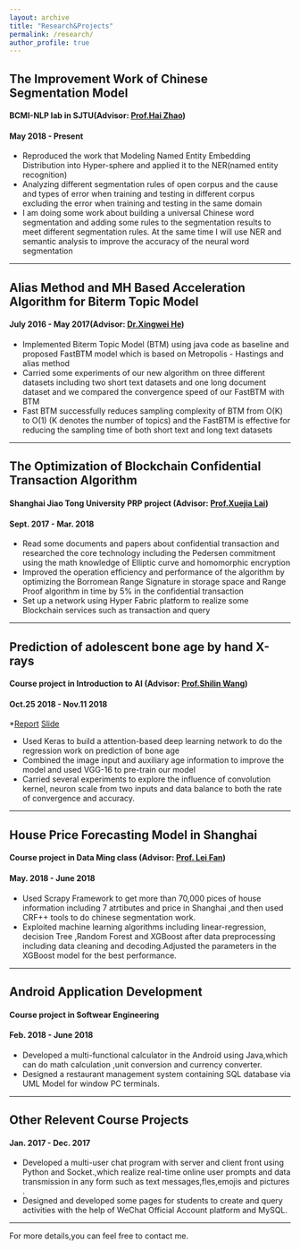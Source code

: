 ```yaml
---
layout: archive
title: "Research&Projects"
permalink: /research/
author_profile: true
---
```



## The Improvement Work of Chinese Segmentation Model
#### BCMI-NLP lab in SJTU(Advisor: [Prof.Hai Zhao](http://bcmi.sjtu.edu.cn/~zhaohai))       
#### May 2018 - Present
* Reproduced the work that Modeling Named Entity Embedding Distribution into Hyper-sphere and
applied it to the NER(named entity recognition)    
* Analyzing different segmentation rules of open corpus and the cause and types of error when training
and testing in different corpus excluding the error when training and testing in the same domain   
* I am doing some work about building a universal Chinese word segmentation and adding some rules to
the segmentation results to meet different segmentation rules. At the same time I will use NER and
semantic analysis to improve the accuracy of the neural word segmentation    



- - - -    

## Alias Method and MH Based Acceleration Algorithm for Biterm Topic Model
#### July 2016 - May 2017(Advisor: [Dr.Xingwei He](http://bcmi.sjtu.edu.cn/~zhaohai))
* Implemented Biterm Topic Model (BTM) using java code as baseline and proposed FastBTM model
which is based on Metropolis - Hastings and alias method
* Carried some experiments of our new algorithm on three different datasets including two short text
datasets and one long document dataset and we compared the convergence speed of our FastBTM with
BTM
* Fast BTM successfully reduces sampling complexity of BTM from O(K) to O(1) (K denotes the number
of topics) and the FastBTM is effective for reducing the sampling time of both short text and long text
datasets

- - - -    

## The Optimization of Blockchain Confidential Transaction Algorithm
#### Shanghai Jiao Tong University PRP project  (Advisor: [Prof.Xuejia Lai](https://scholar.google.com/citations?user=B67-NyQAAAAJ&hl=zh-CN))
#### Sept. 2017 - Mar. 2018 
* Read some documents and papers about confidential transaction and researched the core technology
including the Pedersen commitment using the math knowledge of Elliptic curve and homomorphic
encryption    
* Improved the operation efficiency and performance of the algorithm by optimizing the Borromean Range
Signature in storage space and Range Proof algorithm in time by 5% in the confidential transaction    
* Set up a network using Hyper Fabric platform to realize some Blockchain services such as transaction
and query     

- - - -

## Prediction of adolescent bone age by hand X-rays
#### Course project in Introduction to AI  (Advisor: [Prof.Shilin Wang](https://dblp.org/pers/hd/w/Wang:Shi=Lin))
#### Oct.25 2018 - Nov.11 2018 
*[Report]() [Slide]()
* Used Keras to build a attention-based deep learning network to do the regression work on prediction
of bone age    
* Combined the image input and auxiliary age information to improve the model and used VGG-16 to
pre-train our model   
* Carried several experiments to explore the influence of convolution kernel, neuron scale from two inputs
and data balance to both the rate of convergence and accuracy.   

- - - -

## House Price Forecasting Model in Shanghai
#### Course project in Data Ming class (Advisor: [Prof. Lei Fan](http://infosec.sjtu.edu.cn/index.php?m=article&f=view&id=155))   
#### May. 2018 - June 2018
* Used Scrapy Framework to get more than 70,000 pices of house information including 7 atrtibutes and
price in Shanghai ,and then used CRF++ tools to do chinese segmentation work.
* Exploited machine learning algorithms including linear-regression, decision Tree ,Random Forest and
XGBoost after data preprocessing including data cleaning and decoding.Adjusted the parameters in
the XGBoost model for the best performance.

- - - -

## Android Application Development
#### Course project in Softwear Engineering  
#### Feb. 2018 - June 2018
* Developed a multi-functional calculator in the Android using Java,which can do math calculation ,unit
conversion and currency converter.
* Designed a restaurant management system containing SQL database via UML Model for window PC
terminals. 

- - - -

## Other Relevent Course Projects
#### Jan. 2017 - Dec. 2017
* Developed a multi-user chat program with server and client front using Python and Socket.,which realize
real-time online user prompts and data transmission in any form such as text messages,fles,emojis and
pictures .
* Designed and developed some pages for students to create and query activities with the help of WeChat
Official Account platform and MySQL.

- - - -    

For more details,you can feel free to contact me.

